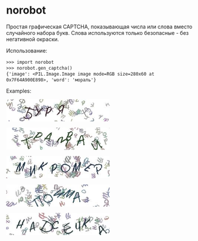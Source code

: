 # norobot
Простая графическая CAPTCHA, показывающая числа или слова вместо случайного набора букв.
Слова используются только безопасные - без негативной окраски.

Использование:
```
>>> import norobot
>>> norobot.gen_captcha()
{'image': <PIL.Image.Image image mode=RGB size=280x60 at 0x7F64A900E898>, 'word': 'мораль'}
```
Examples:

![example](https://github.com/SergeiMinaev/norobot/blob/master/examples/example_1.jpg)

![example](https://github.com/SergeiMinaev/norobot/blob/master/examples/example_2.jpg)

![example](https://github.com/SergeiMinaev/norobot/blob/master/examples/example_3.jpg)

![example](https://github.com/SergeiMinaev/norobot/blob/master/examples/example_5.jpg)

![example](https://github.com/SergeiMinaev/norobot/blob/master/examples/example_8.jpg)

